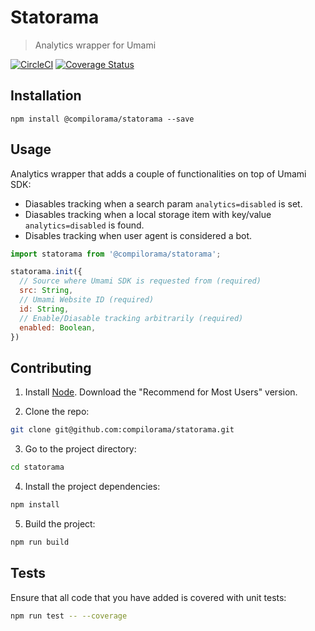 # Statorama

> Analytics wrapper for Umami

[![CircleCI](https://circleci.com/gh/compilorama/statorama/tree/main.svg?style=svg)](https://circleci.com/gh/compilorama/statorama/tree/main)
[![Coverage Status](https://coveralls.io/repos/github/compilorama/statorama/badge.svg?branch=main)](https://coveralls.io/github/compilorama/statorama?branch=main)

## Installation

```
npm install @compilorama/statorama --save
```

## Usage

Analytics wrapper that adds a couple of functionalities on top of Umami SDK:
- Diasables tracking when a search param `analytics=disabled` is set.
- Diasables tracking when a local storage item with key/value `analytics=disabled` is found.
- Disables tracking when user agent is considered a bot.

``` javascript
import statorama from '@compilorama/statorama';

statorama.init({
  // Source where Umami SDK is requested from (required)
  src: String,
  // Umami Website ID (required)
  id: String,
  // Enable/Diasable tracking arbitrarily (required)
  enabled: Boolean,
})
```

## Contributing

1. Install [Node](https://nodejs.org/en/). Download the "Recommend for Most Users" version.

2. Clone the repo:
``` bash
git clone git@github.com:compilorama/statorama.git
```

3. Go to the project directory:
``` bash
cd statorama
```

4. Install the project dependencies:
``` bash
npm install
```

5. Build the project:
``` bash
npm run build
```

## Tests

Ensure that all code that you have added is covered with unit tests:
``` bash
npm run test -- --coverage
```
